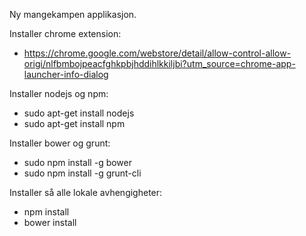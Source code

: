 Ny mangekampen applikasjon.

Installer chrome extension:  
* https://chrome.google.com/webstore/detail/allow-control-allow-origi/nlfbmbojpeacfghkpbjhddihlkkiljbi?utm_source=chrome-app-launcher-info-dialog

Installer nodejs og npm:  
* sudo apt-get install nodejs
* sudo apt-get install npm

Installer bower og grunt:  
* sudo npm install -g bower
* sudo npm install -g grunt-cli

Installer så alle lokale avhengigheter:  
* npm install
* bower install
